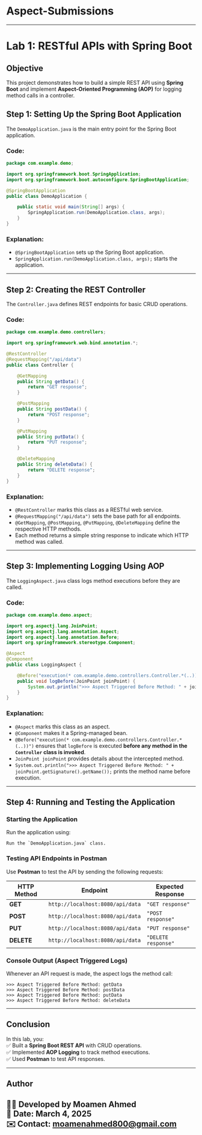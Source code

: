 # **Aspect-Submissions**

---

# Lab 1: RESTful APIs with Spring Boot
## **Objective**
This project demonstrates how to build a simple REST API using **Spring Boot** and implement **Aspect-Oriented Programming (AOP)** for logging method calls in a controller.


## **Step 1: Setting Up the Spring Boot Application**
The `DemoApplication.java` is the main entry point for the Spring Boot application.

### **Code:**
```java
package com.example.demo;

import org.springframework.boot.SpringApplication;
import org.springframework.boot.autoconfigure.SpringBootApplication;

@SpringBootApplication
public class DemoApplication {

    public static void main(String[] args) {
        SpringApplication.run(DemoApplication.class, args);
    }
}
```
### **Explanation:**
- `@SpringBootApplication` sets up the Spring Boot application.
- `SpringApplication.run(DemoApplication.class, args);` starts the application.

---

## **Step 2: Creating the REST Controller**
The `Controller.java` defines REST endpoints for basic CRUD operations.

### **Code:**
```java
package com.example.demo.controllers;

import org.springframework.web.bind.annotation.*;

@RestController
@RequestMapping("/api/data")
public class Controller {

    @GetMapping
    public String getData() {
        return "GET response";
    }

    @PostMapping
    public String postData() {
        return "POST response";
    }

    @PutMapping
    public String putData() {
        return "PUT response";
    }

    @DeleteMapping
    public String deleteData() {
        return "DELETE response";
    }
}
```
### **Explanation:**
- `@RestController` marks this class as a RESTful web service.
- `@RequestMapping("/api/data")` sets the base path for all endpoints.
- `@GetMapping`, `@PostMapping`, `@PutMapping`, `@DeleteMapping` define the respective HTTP methods.
- Each method returns a simple string response to indicate which HTTP method was called.

---

## **Step 3: Implementing Logging Using AOP**
The `LoggingAspect.java` class logs method executions before they are called.

### **Code:**
```java
package com.example.demo.aspect;

import org.aspectj.lang.JoinPoint;
import org.aspectj.lang.annotation.Aspect;
import org.aspectj.lang.annotation.Before;
import org.springframework.stereotype.Component;

@Aspect
@Component
public class LoggingAspect {

    @Before("execution(* com.example.demo.controllers.Controller.*(..))")  // FIXED
    public void logBefore(JoinPoint joinPoint) {
        System.out.println(">>> Aspect Triggered Before Method: " + joinPoint.getSignature().getName());
    }
}
```
### **Explanation:**
- `@Aspect` marks this class as an aspect.
- `@Component` makes it a Spring-managed bean.
- `@Before("execution(* com.example.demo.controllers.Controller.*(..))")` ensures that `logBefore` is executed **before any method in the `Controller` class is invoked**.
- `JoinPoint joinPoint` provides details about the intercepted method.
- `System.out.println(">>> Aspect Triggered Before Method: " + joinPoint.getSignature().getName());` prints the method name before execution.

---

## **Step 4: Running and Testing the Application**

### **Starting the Application**
Run the application using:
```
Run the `DemoApplication.java` class.  
```

### **Testing API Endpoints in Postman**
Use **Postman** to test the API by sending the following requests:

| HTTP Method | Endpoint | Expected Response |
|------------|------------|----------------|
| **GET** | `http://localhost:8080/api/data` | `"GET response"` |
| **POST** | `http://localhost:8080/api/data` | `"POST response"` |
| **PUT** | `http://localhost:8080/api/data` | `"PUT response"` |
| **DELETE** | `http://localhost:8080/api/data` | `"DELETE response"` |

### **Console Output (Aspect Triggered Logs)**
Whenever an API request is made, the aspect logs the method call:
```
>>> Aspect Triggered Before Method: getData
>>> Aspect Triggered Before Method: postData
>>> Aspect Triggered Before Method: putData
>>> Aspect Triggered Before Method: deleteData
```

---

## **Conclusion**
In this lab, you:  
✅ Built a **Spring Boot REST API** with CRUD operations.  
✅ Implemented **AOP Logging** to track method executions.  
✅ Used **Postman** to test API responses.  

---
## **Author**
👨‍💻 Developed by **Moamen Ahmed**  
📅 Date: March 4, 2025  
✉️ Contact: moamenahmed800@gmail.com
---